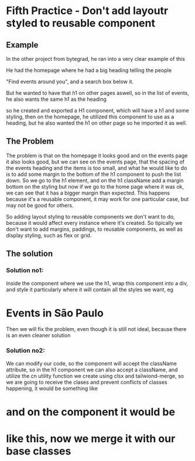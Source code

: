 # Fifth Practice - Don't add layoutr styled to reusable component

## Example 

In the other project from bytegrad, he ran into a very clear example of this

He had the homepage where he had a big heading telling the people

"Find events around you", and a search box below it.

But he wanted to have that h1 on other pages aswell, so in the list of events, he also wants the same h1 as the heading

so he created and exported a H1 component, which will have a h1 and some styling, then on the homepage, he utilized this
component to use as a heading, but he also wanted the h1 on other page so he imported it as well.

## The Problem

The problem is that on the homepage it looks good and on the events page it also looks good, but we can see on the events
page, that the spacing of the events heading and the items is too small, and what he would like to do is to add some margin
to the bottom of the h1 component to push the list down.
So we go to the h1 element, and on the h1 className add a margin bottom on the styling but now if we go to the home page
where it was ok, we can see that it has a bigger margin than expected.
This happens because it's a reusable component, it may work for one particular case, but may not be good for others.

So adding layout styling to reusable components we don't want to do, because it would affect every instance where it's
created.
So tipically we don't want to add margins, paddings, to reusable components, as well as display styling, such as flex or grid.

## The solution

### Solution no1:

Inside the component where we use the h1, wrap this component into a div, and style it particularly where it will contain
all the styles we want, eg

<div className="mb-28">
  <H1>Events in São Paulo</H1>
</div>

Then we will fix the problem, even though it is still not ideal, because there is an even cleaner solution

### Solution no2:
 
We can modify our code, so the component will accept the className attribute, so in the h1 component we can also accept a
className, and utilize the cn utility function we create using clsx and tailwiond-merge, so we are going to receive the clases
and prevent conflicts of classes happening, it would be something like

<H1 className="mb-28"> and on the component it would be

<h1 className={cn(className, 'text-lg font-bold text-red')}>


like this, now we merge it with our base classes

